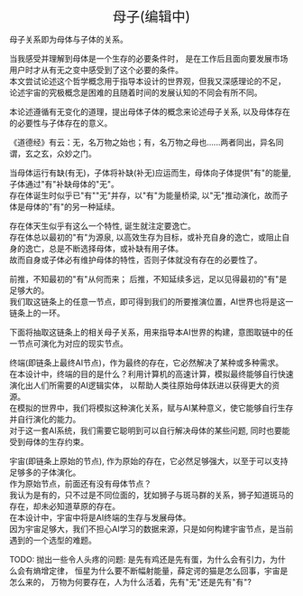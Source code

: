 <center><font size=5>母子(编辑中)</font></center>

母子关系即为母体与子体的关系。

当我感受并理解到母体是一个生存的必要条件时，
是在工作后且面向要发展市场用户时才从有无之变中感受到了这个必要的条件。<br/>
本文尝试论述这个哲学概念用于指导本设计的世界观，但我又深感理论的不足，
论述宇宙的究极概念是困难的且随着时间的发展认知的不同会有所不同。

本论述遵循有无变化的道理，提出母体子体的概念来论述母子关系,
以及母体存在的必要性与子体存在的意义。

《道德经》有云：无，名万物之始也；有，名万物之母也......两者同出，异名同谓，玄之玄，众妙之门。<br/>

当母体运行有缺(有无)，子体将补缺(补无)应运而生，母体向子体提供"有"的能量, 子体通过"有"补缺母体的"无"。<br/>
存在体诞生时似乎已"有""无"并存，以"有"为能量桥梁, 以"无"推动演化，故而子体是母体的"有"的另一种延续。<br/>

存在体天生似乎有这么一个特性, 诞生就注定要逸亡。<br/>
存在体总以最初的"有"为源泉, 以高效生存为目标，或补充自身的逸亡，或阻止自身的逸亡，总是不断选择母体，或补缺有用子体。<br/>
故而自身或子体必有维护母体的特性，否则子体就没有存在的必要性了。<br/>

前推，不知最初的"有"从何而来； 后推，不知延续多远，足以见得最初的"有"是足够大的。<br/>
我们取这链条上的任意一节点，即可得到我们的所要推演位置，AI世界也将是这一链条上的一环。

下面将抽取这链条上的相关母子关系，用来指导本AI世界的构建，意图取链中的任一节点可演化为对应的现实节点。

终端(即链条上最终AI节点)，作为最终的存在，它必然解决了某种或多种需求。<br/>
在本设计中，终端的目的是什么？利用计算机的高速计算，模拟最终能够自行快速演化出人们所需要的AI逻辑实体，
以帮助人类往原始母体跃进以获得更大的资源。<br/>
在模拟的世界中，我们将模拟这种演化关系，赋与AI某种意义，使它能够自行生存并自行演化的能力。<br/>
对于这一套AI系统，我们需要它聪明到可以自行解决母体的某些问题, 同时也要能受到母体的生存约束。<br/>

宇宙(即链条上原始的节点), 作为原始的存在，它必然足够强大，以至于可以支持足够多的子体演化。<br/> 
作为原始节点，前面还有没有母体节点？<br/>
我认为是有的，只不过是不同位面的，犹如狮子与斑马群的关系，狮子知道斑马的存在，却未必知道草原的存在。<br/>
在本设计中，宇宙中将是AI终端的生存与发展母体。<br/>
因为宇宙足够大，我们不担心AI学习的数据来源，只是如何构建宇宙节点，是当前遇到的一个选型的难题。


TODO:
抛出一些令人头疼的问题:
是先有鸡还是先有蛋，为什么会有引力，为什么会有熵增定律，
恒星为什么要不断幅射能量，薛定谔的猫是怎么回事，宇宙是怎么来的，
万物为何要存在，人为什么活着，先有"无"还是先有"有"?
